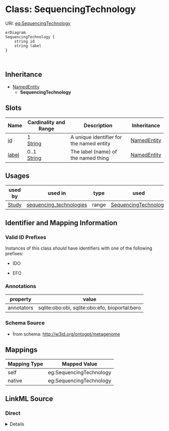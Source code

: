 

# Class: SequencingTechnology



URI: [eg:SequencingTechnology](http://w3id.org/ontogpt/environmental-metagenome/SequencingTechnology)



```mermaid
erDiagram
SequencingTechnology {
    string id  
    string label  
}



```




## Inheritance
* [NamedEntity](NamedEntity.md)
    * **SequencingTechnology**



## Slots

| Name | Cardinality and Range | Description | Inheritance |
| ---  | --- | --- | --- |
| [id](id.md) | 1 <br/> [String](String.md) | A unique identifier for the named entity | [NamedEntity](NamedEntity.md) |
| [label](label.md) | 0..1 <br/> [String](String.md) | The label (name) of the named thing | [NamedEntity](NamedEntity.md) |





## Usages

| used by | used in | type | used |
| ---  | --- | --- | --- |
| [Study](Study.md) | [sequencing_technologies](sequencing_technologies.md) | range | [SequencingTechnology](SequencingTechnology.md) |






## Identifier and Mapping Information


### Valid ID Prefixes

Instances of this class *should* have identifiers with one of the following prefixes:

* IDO

* EFO






### Annotations

| property | value |
| --- | --- |
| annotators | sqlite:obo:obi, sqlite:obo:efo, bioportal:bero |



### Schema Source


* from schema: http://w3id.org/ontogpt/metagenome





## Mappings

| Mapping Type | Mapped Value |
| ---  | ---  |
| self | eg:SequencingTechnology |
| native | eg:SequencingTechnology |





## LinkML Source

<!-- TODO: investigate https://stackoverflow.com/questions/37606292/how-to-create-tabbed-code-blocks-in-mkdocs-or-sphinx -->

### Direct

<details>
```yaml
name: SequencingTechnology
id_prefixes:
- IDO
- EFO
annotations:
  annotators:
    tag: annotators
    value: sqlite:obo:obi, sqlite:obo:efo, bioportal:bero
from_schema: http://w3id.org/ontogpt/metagenome
is_a: NamedEntity

```
</details>

### Induced

<details>
```yaml
name: SequencingTechnology
id_prefixes:
- IDO
- EFO
annotations:
  annotators:
    tag: annotators
    value: sqlite:obo:obi, sqlite:obo:efo, bioportal:bero
from_schema: http://w3id.org/ontogpt/metagenome
is_a: NamedEntity
attributes:
  id:
    name: id
    annotations:
      prompt.skip:
        tag: prompt.skip
        value: 'true'
    description: A unique identifier for the named entity
    comments:
    - this is populated during the grounding and normalization step
    from_schema: http://w3id.org/ontogpt/metagenome
    rank: 1000
    identifier: true
    alias: id
    owner: SequencingTechnology
    domain_of:
    - NamedEntity
    - Publication
    range: string
    required: true
  label:
    name: label
    annotations:
      owl:
        tag: owl
        value: AnnotationProperty, AnnotationAssertion
    description: The label (name) of the named thing
    from_schema: http://w3id.org/ontogpt/metagenome
    aliases:
    - name
    rank: 1000
    slot_uri: rdfs:label
    alias: label
    owner: SequencingTechnology
    domain_of:
    - NamedEntity
    range: string

```
</details>